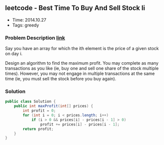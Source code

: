 ## leetcode - Best Time To Buy And Sell Stock Ii
- Time: 2014.10.27
- Tags: greedy

### Problem Description [link][1]
Say you have an array for which the ith element is the price of a given stock on day i.

Design an algorithm to find the maximum profit. You may complete as many transactions as you like (ie, buy one and sell one share of the stock multiple times). However, you may not engage in multiple transactions at the same time (ie, you must sell the stock before you buy again).

### Solution
```java
public class Solution {
    public int maxProfit(int[] prices) {
        int profit = 0;
        for (int i = 0; i < prices.length; i++)
            if (i > 0 && prices[i] - prices[i - 1] > 0)
                profit += prices[i] - prices[i - 1];
        return profit;
    }
}
```

[1]: https://oj.leetcode.com/problems/best-time-to-buy-and-sell-stock-ii/ "best-time-to-buy-and-sell-stock-ii"

